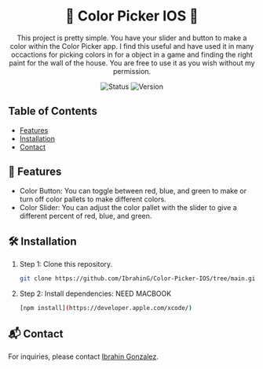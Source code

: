 <!-- Title Section -->
<h1 align="center">🌟 Color Picker IOS 🌟</h1>

<!-- Description -->
<p align="center">This project is pretty simple. You have your slider and button to make a color within the Color Picker app. 
I find this useful and have used it in many occactions for picking colors in for a object in a game and finding the right paint for the wall of the house.
You are free to use it as you wish without my permission. </p>

<!-- Badges -->
<p align="center">
    <img src="https://img.shields.io/badge/Status-Active-green.svg" alt="Status">
    <img src="https://img.shields.io/badge/Version-1.0-blue.svg" alt="Version">
</p>

<!-- Table of Contents -->
## Table of Contents
- [Features](#features)
- [Installation](#installation)
- [Contact](#contact)

<!-- Features -->
## 🚀 Features
- Color Button: You can toggle between red, blue, and green to make or turn off color pallets to make different colors.
- Color Slider: You can adjust the color pallet with the slider to give a different percent of red, blue, and green.

<!-- Installation -->
## 🛠️ Installation
1. Step 1: Clone this repository.
    ```bash
    git clone https://github.com/IbrahinG/Color-Picker-IOS/tree/main.git
    ```
2. Step 2: Install dependencies: NEED MACBOOK
    ```bash
    [npm install](https://developer.apple.com/xcode/)
    ```

<!-- Contact -->
## 📬 Contact
For inquiries, please contact [Ibrahin Gonzalez](Puligonzalez5@gmail.com).
